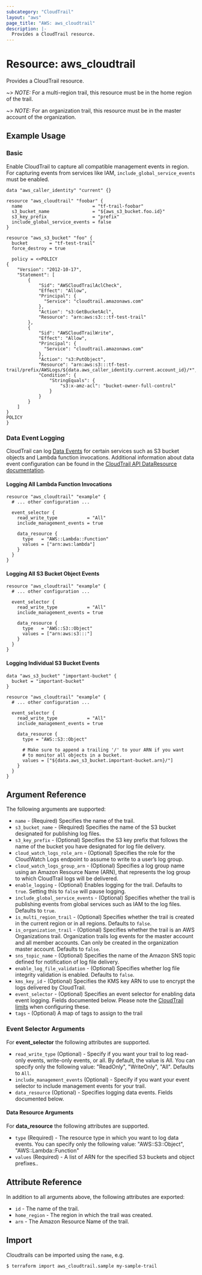 ```yaml
---
subcategory: "CloudTrail"
layout: "aws"
page_title: "AWS: aws_cloudtrail"
description: |-
  Provides a CloudTrail resource.
---
```


# Resource: aws_cloudtrail

Provides a CloudTrail resource.

~> *NOTE:* For a multi-region trail, this resource must be in the home region of the trail.

~> *NOTE:* For an organization trail, this resource must be in the master account of the organization.

## Example Usage

### Basic

Enable CloudTrail to capture all compatible management events in region.
For capturing events from services like IAM, `include_global_service_events` must be enabled.

```hcl
data "aws_caller_identity" "current" {}

resource "aws_cloudtrail" "foobar" {
  name                          = "tf-trail-foobar"
  s3_bucket_name                = "${aws_s3_bucket.foo.id}"
  s3_key_prefix                 = "prefix"
  include_global_service_events = false
}

resource "aws_s3_bucket" "foo" {
  bucket        = "tf-test-trail"
  force_destroy = true

  policy = <<POLICY
{
    "Version": "2012-10-17",
    "Statement": [
        {
            "Sid": "AWSCloudTrailAclCheck",
            "Effect": "Allow",
            "Principal": {
              "Service": "cloudtrail.amazonaws.com"
            },
            "Action": "s3:GetBucketAcl",
            "Resource": "arn:aws:s3:::tf-test-trail"
        },
        {
            "Sid": "AWSCloudTrailWrite",
            "Effect": "Allow",
            "Principal": {
              "Service": "cloudtrail.amazonaws.com"
            },
            "Action": "s3:PutObject",
            "Resource": "arn:aws:s3:::tf-test-trail/prefix/AWSLogs/${data.aws_caller_identity.current.account_id}/*",
            "Condition": {
                "StringEquals": {
                    "s3:x-amz-acl": "bucket-owner-full-control"
                }
            }
        }
    ]
}
POLICY
}
```

### Data Event Logging

CloudTrail can log [Data Events](https://docs.aws.amazon.com/awscloudtrail/latest/userguide/logging-data-events-with-cloudtrail.html) for certain services such as S3 bucket objects and Lambda function invocations. Additional information about data event configuration can be found in the [CloudTrail API DataResource documentation](https://docs.aws.amazon.com/awscloudtrail/latest/APIReference/API_DataResource.html).

#### Logging All Lambda Function Invocations

```hcl
resource "aws_cloudtrail" "example" {
  # ... other configuration ...

  event_selector {
    read_write_type           = "All"
    include_management_events = true

    data_resource {
      type   = "AWS::Lambda::Function"
      values = ["arn:aws:lambda"]
    }
  }
}
```

#### Logging All S3 Bucket Object Events

```hcl
resource "aws_cloudtrail" "example" {
  # ... other configuration ...

  event_selector {
    read_write_type           = "All"
    include_management_events = true

    data_resource {
      type   = "AWS::S3::Object"
      values = ["arn:aws:s3:::"]
    }
  }
}
```

#### Logging Individual S3 Bucket Events

```hcl
data "aws_s3_bucket" "important-bucket" {
  bucket = "important-bucket"
}

resource "aws_cloudtrail" "example" {
  # ... other configuration ...

  event_selector {
    read_write_type           = "All"
    include_management_events = true

    data_resource {
      type = "AWS::S3::Object"

      # Make sure to append a trailing '/' to your ARN if you want
      # to monitor all objects in a bucket.
      values = ["${data.aws_s3_bucket.important-bucket.arn}/"]
    }
  }
}
```

## Argument Reference

The following arguments are supported:

* `name` - (Required) Specifies the name of the trail.
* `s3_bucket_name` - (Required) Specifies the name of the S3 bucket designated for publishing log files.
* `s3_key_prefix` - (Optional) Specifies the S3 key prefix that follows
    the name of the bucket you have designated for log file delivery.
* `cloud_watch_logs_role_arn` - (Optional) Specifies the role for the CloudWatch Logs
    endpoint to assume to write to a user’s log group.
* `cloud_watch_logs_group_arn` - (Optional) Specifies a log group name using an Amazon Resource Name (ARN),
    that represents the log group to which CloudTrail logs will be delivered.
* `enable_logging` - (Optional) Enables logging for the trail. Defaults to `true`.
    Setting this to `false` will pause logging.
* `include_global_service_events` - (Optional) Specifies whether the trail is publishing events
    from global services such as IAM to the log files. Defaults to `true`.
* `is_multi_region_trail` - (Optional) Specifies whether the trail is created in the current
    region or in all regions. Defaults to `false`.
* `is_organization_trail` - (Optional) Specifies whether the trail is an AWS Organizations trail. Organization trails log events for the master account and all member accounts. Can only be created in the organization master account. Defaults to `false`.
* `sns_topic_name` - (Optional) Specifies the name of the Amazon SNS topic
    defined for notification of log file delivery.
* `enable_log_file_validation` - (Optional) Specifies whether log file integrity validation is enabled.
    Defaults to `false`.
* `kms_key_id` - (Optional) Specifies the KMS key ARN to use to encrypt the logs delivered by CloudTrail.
* `event_selector` - (Optional) Specifies an event selector for enabling data event logging. Fields documented below. Please note the [CloudTrail limits](https://docs.aws.amazon.com/awscloudtrail/latest/userguide/WhatIsCloudTrail-Limits.html) when configuring these.
* `tags` - (Optional) A map of tags to assign to the trail

### Event Selector Arguments
For **event_selector** the following attributes are supported.

* `read_write_type` (Optional) - Specify if you want your trail to log read-only events, write-only events, or all. By default, the value is All. You can specify only the following value: "ReadOnly", "WriteOnly", "All". Defaults to `All`.
* `include_management_events` (Optional) - Specify if you want your event selector to include management events for your trail.
* `data_resource` (Optional) - Specifies logging data events. Fields documented below.

#### Data Resource Arguments
For **data_resource** the following attributes are supported.

* `type` (Required) - The resource type in which you want to log data events. You can specify only the following value: "AWS::S3::Object", "AWS::Lambda::Function"
* `values` (Required) - A list of ARN for the specified S3 buckets and object prefixes..

## Attribute Reference

In addition to all arguments above, the following attributes are exported:

* `id` - The name of the trail.
* `home_region` - The region in which the trail was created.
* `arn` - The Amazon Resource Name of the trail.


## Import

Cloudtrails can be imported using the `name`, e.g.

```
$ terraform import aws_cloudtrail.sample my-sample-trail
```
